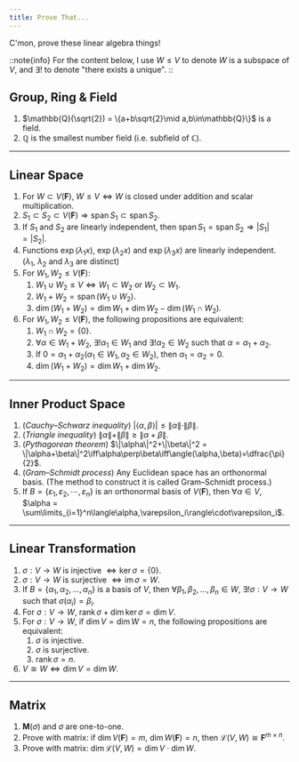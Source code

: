 ```yaml
---
title: Prove That...
---
```


C'mon, prove these linear algebra things!

::note{info}
For the content below, I use $W\leqslant V$ to denote $W$ is a subspace of $V$, and $\exists!$ to denote "there exists a unique".
::

## Group, Ring & Field

1. $\mathbb{Q}(\sqrt{2}) = \{a+b\sqrt{2}\mid a,b\in\mathbb{Q}\}$ is a field.
2. $\mathbb{Q}$ is the smallest number field (i.e. subfield of $\mathbb{C}$).

---

## Linear Space

1. For $W\subset V(\mathbf{F})$, $W\leqslant V\iff W$ is closed under addition and scalar multiplication.
2. $S_1\subset S_2\subset V(\mathbf{F})\Rightarrow\operatorname{span}S_1\subset\operatorname{span}S_2$.
3. If $S_1$ and $S_2$ are linearly independent, then $\operatorname{span}S_1=\operatorname{span}S_2\Rightarrow|S_1|=|S_2|$.
4. Functions $\exp(\lambda_1x)$, $\exp(\lambda_2x)$ and $\exp(\lambda_3x)$ are linearly independent. ($\lambda_1$, $\lambda_2$ and $\lambda_3$ are distinct)
5. For $W_1, W_2\leqslant V(\mathbf{F})$:
    1. $W_1\cup W_2\leqslant V\iff W_1\subset W_2$ or $W_2\subset W_1$.
    2. $W_1 + W_2 = \operatorname{span}(W_1\cup W_2)$.
    3. $\dim(W_1 + W_2) = \dim W_1 + \dim W_2 - \dim(W_1\cap W_2)$.
6. For $W_1, W_2\leqslant V(\mathbf{F})$, the following propositions are equivalent:
    1. $W_1 \cap W_2 = \{0\}$.
    2. $\forall\alpha\in W_1 + W_2$, $\exists!\alpha_1\in W_1$ and $\exists!\alpha_2\in W_2$ such that $\alpha = \alpha_1 + \alpha_2$.
    3. If $0 = \alpha_1 + \alpha_2 (\alpha_1 \in W_1, \alpha_2 \in W_2)$, then $\alpha_1 = \alpha_2 = 0$.
    4. $\dim(W_1 + W_2) = \dim W_1 + \dim W_2$.

---

## Inner Product Space

1. (*Cauchy–Schwarz inequality*) $|\langle\alpha,\beta\rangle|\leq \|\alpha\|\cdot\|\beta\|$.
2. (*Triangle inequality*) $\|\alpha\|+\|\beta\| \geq \|\alpha+\beta\|$.
3. (*Pythagorean theorem*) $\|\alpha\|^2+\|\beta\|^2 = \|\alpha+\beta\|^2\iff\alpha\perp\beta\iff\angle(\alpha,\beta)=\dfrac{\pi}{2}$.
4. (*Gram–Schmidt process*) Any Euclidean space has an orthonormal basis. (The method to construct it is called Gram–Schmidt process.)
5. If $B = \{\varepsilon_1, \varepsilon_2, \cdots, \varepsilon_n\}$ is an orthonormal basis of $V(\mathbf{F})$, then $\forall\alpha\in V$, $\alpha = \sum\limits_{i=1}^n\langle\alpha,\varepsilon_i\rangle\cdot\varepsilon_i$.

---

## Linear Transformation

1. $\sigma:V\to W$ is injective $\iff\ker\sigma = \{0\}$.
2. $\sigma:V\to W$ is surjective $\iff\operatorname{im}\sigma = W$.
3. If $B=\{\alpha_1,\alpha_2,\dots,\alpha_n\}$ is a basis of $V$, then $\forall \beta_1, \beta_2, \dots, \beta_n\in W$, $\exists !\sigma:V \to W$ such that $\sigma(\alpha_i) = \beta_i$.
4. For $\sigma: V \to W$, $\operatorname{rank}\sigma + \dim\ker\sigma = \dim V$.
5. For $\sigma: V \to W$, if $\dim V = \dim W = n$, the following propositions are equivalent:
    1. $\sigma$ is injective.
    2. $\sigma$ is surjective.
    3. $\operatorname{rank}\sigma = n$.
6. $V\cong W \iff \dim V = \dim W$.

---

## Matrix

1. $\mathbf{M}(\sigma)$ and $\sigma$ are one-to-one.
2. Prove with matrix: if $\dim V(\mathbf{F})=m$, $\dim W(\mathbf{F})=n$, then $\mathcal{L}(V, W)\cong \mathbf{F}^{m\times n}$.
3. Prove with matrix: $\dim\mathcal{L}(V, W)=\dim V\cdot\dim W$.
